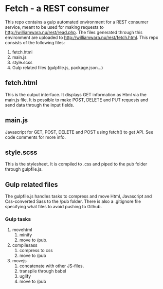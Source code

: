 # Fetch - a REST consumer
This repo contains a gulp automated environment for a REST consumer service, meant to be used for making requests to http://williamwara.nu/rest/read.php. The files generated through this environment are uploaded to http://williamwara.nu/rest/fetch.html. This repo consists of the following files:

1. fetch.html
2. main.js
3. style.scss
4. Gulp related files (gulpfile.js, package.json...)

## fetch.html
This is the output interface. It displays GET information as Html via the main.js file. It is possible to make POST, DELETE and PUT requests and send data through the input fields. 

## main.js
Javascript for GET, POST, DELETE and POST using fetch() to get API. See code comments for more info.

## style.scss
This is the stylesheet. It is compiled to .css and piped to the pub folder through gulpfile.js.

## Gulp related files
The gulpfile.js handles tasks to compress and move Html, Javascript and Css-converted Sass to the /pub folder. There is also a .gitignore file specifying what files to avoid pushing to Github.

### Gulp tasks
1. movehtml
    1. minify
    2. move to /pub.
2. compilesass
    1.  compress to css
    2. move to /pub
3. movejs
    1. concatenate with other JS-files.
    2. transpile through babel
    3. uglify
    4. move to /pub
